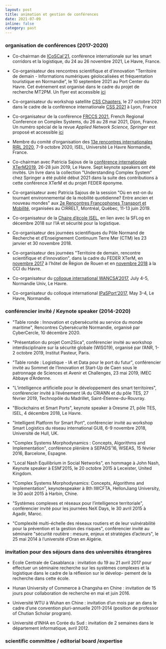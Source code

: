 ```yaml
---
layout: post
title: animation et gestion de conférences
date: 2021-07-09
inline: false
category: past
---
```


### organisation de conférences (2017-2020)

* Co-chairman de [ICoSCal'21](https://icoscal21.sciencesconf.org/), conférence internationale sur les smart corridors et la logistique, du 24 au 26 novembre 2021, Le Havre, France.

* Co-organisateur des rencontres scientifique et d'innovation "Territoire de demain - Informations numériques géolocalisées et fréquentation touristique en Normandie”, le 10 septembre 2021 au Port Center du Havre. Cet évènement est organisé dans le cadre du projet de recherche MT2PM. Un flyer est accessible [ici](https://cyrillebertelle.github.io/cyrillebertelleWP/assets/pdf/plaquette_MT2PM_territoires_de_demain_vdef.pdf)

* Co-organisateur du workshop satellite [CSS Chapters](https://compsysfrance.wixsite.com/chapters), le 27 octobre 2021 dans le cadre de la conférence internationale [CSS 2021](https://ccs2021.univ-lyon1.fr/#HOME) à Lyon, France

* Co-organisateur de la conférence [FRCCS 2021](https://iutdijon.u-bourgogne.fr/ccs-france/), French Regional Conference on Complex Systems, du 26 au 28 mai 2021, Dijon, France.  
Un numéro spécial de la revue _Applied Network Science, Springer_ est proposé et accessible [ici](https://appliednetsci.springeropen.com/frccs2021)

* Membre du comité d’organisation des [13e rencontres internationales RIRL 2020](https://rirl2020.sciencesconf.org/), 7-9 octobre 2020, ISEL, Université Le Havre Normandie, France.

* Co-chairman avec Patricia Sajous de la [conférence internationale XTerM2019](https://xterm2019.sciencesconf.org/), 26-28 juin 2019, Le Havre. Sept keynote speakers ont été invités. Un livre dans la collection "Understanding Complex System" chez Springer a été publié début 2021 dans la suite des contributions à cette conférence XTerM et du projet FEDER éponyme.  

* Co-organisateur avec Patricia Sajous de la session "Où en est-on du tournant environnemental de la mobilité quotidienne? Entre ancien et nouveau mondes" aux [2e Rencontres Francophones Transport et Mobilité](https://symposia.cirrelt.ca/RFTM2019/fr), organisées au CIRRELT, Montréal, Québec, 11-13 juin 2019.

* Co-organisateur de la [Chaire d’école ISEL](https://sflog.univ-lehavre.fr/spip.php?article135), en lien avec la SFLog en décembre 2018 sur l’IA et sécurité pour la logistique.

* Co-organisateur des journées scientifiques du Pôle Normand de Recherche et d’Enseignement Continuum Terre Mer (CTM) les 23 janvier et 30 novembre 2018.

* Co-organisateur des journées "Territoire de demain, rencontre scientifique et d’innovation", dans la cadre du FEDER XTerM, en [novembre 2017](https://www.univ-lehavre.fr/spip.php?article1532) à l’hôtel de Région de Rouen et en [novembre 2018](https://www.univ-lehavre.fr/spip.php?article1914) à la CCI du Havre. 

* Co-organisateur du [colloque international WANCSA’2017](http://lmah.univ-lehavre.fr/~alaoui/WANCSA/WANCSA-2017.html), July 4-5, Normandie Univ, Le Havre.

* Co-organisateur du colloque international [IPaSPort’2017](http://ipasport.univ-lehavre.fr), May 3-4, Le Havre, Normandie.   

###  conférencier invité / Keynote speaker (2014-2020)

* "Table ronde : Innovation et cybersécurité au service du monde maritime", Rencontres Cybersécurité Normandie, organisé par CyberCercle, 10 décembre 2020.

* "Présentation du projet Com2Sica", conférencier invité au workshop interdisciplinaire sur la sécurité globale (WISG19), organisé par l’ANR, 1-2 octobre 2019, Institut Pasteur, Paris.

* "Table ronde : Logistique - IA et Data pour le port du futur", conférencier invité au Sommet de l’Innovation et Start-Up de Caen sous le patronnage de Sciences et Avenir et Challenges, 23 mai 2019, IMEC Abbaye d’Ardenne.

* "L’intelligence artificielle pour le développement des smart territoires", conférencier invité à l’évènement IA du CRIANN et du pôle TES, 27 février 2019, Technopôle du Madrillet, Saint-Étienne-du-Rouvray.

* "Blockchains et Smart Ports", keynote speaker à Oresme 21, pôle TES, ISEL, 4 décembre 2018, Le Havre.

* "Intelligent Platform for Smart Port", conférencier invité au workshop Smart Logistics du réseau international GU8, 6-9 novembre 2018, Université de Hull, UK.

* "Complex Systems Morphodynamics : Concepts, Algorithms and Implementation", conférence plénière à SEPADS’16, WSEAS, 15 février 2016, Barcelone, Espagne.

* "Local Nash Equilibrium in Social Networks", en hommage à John Nash, Keynote speaker à ESM’2015, le 20 octobre 2015 à Leceister, United Kingdom.

* "Complex Systems Morphodynamics: Concepts, Algorithms and Implementation", keynotespeaker à 8th IWCFTA, HellonJiang University, le 30 août 2015 à Harbin, Chine.

* "Systèmes complexes et réseaux pour l’intelligence territoriale", conférencier invité pour les journées NeX Days, le 30 avril 2015 à Agadir, Maroc.

* "Complexité multi-échelle des réseaux routiers et de leur vulnérabilité pour la prévention et la gestion des risques", conférencier invité au séminaire "sécurité routière : mesure, enjeux et stratégies d’acteurs", le 25 mai 2014 à l’université d’Oran en Algérie.

### invitation pour des séjours dans des universités étrangères

* Ecole Centrale de Casablanca : invitation du 19 au 21 avril 2017 pour effectuer un séminaire recherche sur les systèmes complexes et la logistique dans le cadre de la réflexion sur le dévelop- pement de la recherche dans cette école.

* Hunan University of Commerce à Changsha en Chine : invitation de 15 jours pour collaboration de recherche en mai et juin 2016.

* Université WTU à Wuhan en Chine : invitation d’un mois par an dans le cadre d’une convention pluri-annuelle 2011-2014 (position de professor of Chutian Scholar program).

* Université d’INHA en Corée du Sud : invitation de 2 semaines dans le département informatique, avril 2012.

### scientific committee / editorial board /expertise 

